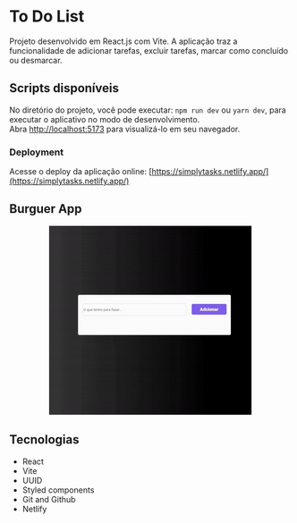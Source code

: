 # To Do List

Projeto desenvolvido em React.js com Vite. A aplicação traz a funcionalidade de adicionar tarefas, excluir tarefas, marcar como concluído ou desmarcar.

## Scripts disponíveis

No diretório do projeto, você pode executar: `npm run dev` ou `yarn dev`, para executar o aplicativo no modo de desenvolvimento.
\
Abra [http://localhost:5173](http://localhost:5173) para visualizá-lo em seu navegador.

### Deployment

Acesse o deploy da aplicação online: [https://simplytasks.netlify.app/](https://simplytasks.netlify.app/)

## Burguer App

<div align="center">
<img src="src/assets/to-do.gif">
</div>

## Tecnologias

- React
- Vite
- UUID
- Styled components
- Git and Github
- Netlify
